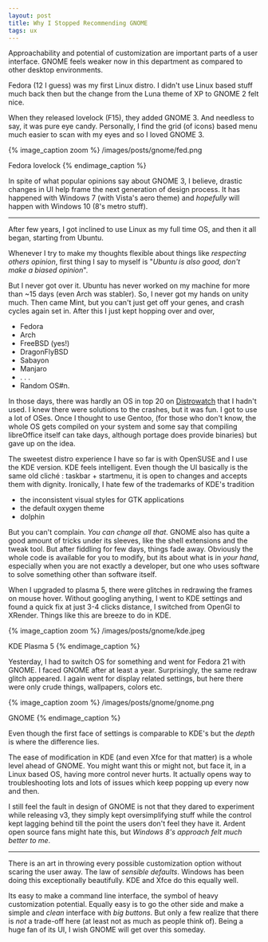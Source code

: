 ```yaml
---
layout: post
title: Why I Stopped Recommending GNOME
tags: ux
---
```


<p class="post-intro" markdown="1">
Approachability and potential of customization are important parts of a user
interface. GNOME feels weaker now in this department as compared to other
desktop environments.
</p>
<!--more-->

<span class="dropcap">F</span>edora (12 I guess) was my first Linux distro. I
didn't use Linux based stuff much back then but the change from the Luna theme
of XP to GNOME 2 felt nice.

When they released lovelock (F15), they added GNOME 3. And needless to say, it
was pure eye candy. Personally, I find the grid (of icons) based menu much
easier to scan with my eyes and so I loved GNOME 3.

{% image_caption zoom %}
/images/posts/gnome/fed.png

Fedora lovelock
{% endimage_caption %}

In spite of what popular opinions say about GNOME 3, I believe, drastic changes
in UI help frame the next generation of design process. It has happened with
Windows 7 (with Vista's aero theme) and *hopefully* will happen with Windows 10
(8's metro stuff).

---

After few years, I got inclined to use Linux as my full time OS, and then it all
began, starting from Ubuntu.

Whenever I try to make my thoughts flexible about things like *respecting others
opinion*, first thing I say to myself is "*Ubuntu is also good, don't make a
biased opinion*".

But I never got over it. Ubuntu has never worked on my machine for more than ~15
days (even Arch was stabler). So, I never got my hands on unity much. Then came
Mint, but you can't just get off your genes, and crash cycles again set in.
After this I just kept hopping over and over,

- Fedora
- Arch
- FreeBSD (yes!)
- DragonFlyBSD
- Sabayon
- Manjaro
- . . .
- Random OS#n.

In those days, there was hardly an OS in top 20 on
[Distrowatch](http://www.distrowatch.com) that I hadn't used. I knew there were
solutions to the crashes, but it was fun. I got to use a lot of OSes. Once I
thought to use Gentoo, (for those who don't know, the whole OS gets compiled on
your system and some say that compiling libreOffice itself can take days,
although portage does provide binaries) but gave up on the idea.

The sweetest distro experience I have so far is with OpenSUSE and I use the KDE
version. KDE feels intelligent. Even though the UI basically is the same old
cliché : taskbar + startmenu, it is open to changes and accepts them with
dignity. Ironically, I hate few of the trademarks of KDE's tradition

- the inconsistent visual styles for GTK applications
- the default oxygen theme
- dolphin

But you can't complain. *You can change all that*. GNOME also has quite a good
amount of tricks under its sleeves, like the shell extensions and the tweak
tool. But after fiddling for few days, things fade away. Obviously the whole
code is available for you to modify, but its about what is in *your hand*,
especially when you are not exactly a developer, but one who uses software to
solve something other than software itself.

When I upgraded to plasma 5, there were glitches in redrawing the frames on
mouse hover. Without googling anything, I went to KDE settings and found a quick
fix at just 3-4 clicks distance, I switched from OpenGl to XRender. Things like
this are breeze to do in KDE.

{% image_caption zoom %}
/images/posts/gnome/kde.jpeg

KDE Plasma 5
{% endimage_caption %}

Yesterday, I had to switch OS for something and went for Fedora 21 with GNOME. I
faced GNOME after at least a year. Surprisingly, the same redraw glitch
appeared. I again went for display related settings, but here there were only
crude things, wallpapers, colors etc.

{% image_caption zoom %}
/images/posts/gnome/gnome.png

GNOME
{% endimage_caption %}

Even though the first face of settings is comparable to KDE's but the *depth*
is where the difference lies.

The ease of modification in KDE (and even Xfce for that matter) is a whole level
ahead of GNOME. You might want this or might not, but face it, in a Linux based
OS, having more control never hurts. It actually opens way to troubleshooting
lots and lots of issues which keep popping up every now and then.

I still feel the fault in design of GNOME is not that they dared to experiment
while releasing v3, they simply kept oversimplifying stuff while the control
kept lagging behind till the point the users don't feel they have it. Ardent
open source fans might hate this, but *Windows 8's approach felt much better to
me*.

---

There is an art in throwing every possible customization option without scaring
the user away. The law of *sensible defaults*. Windows has been doing this
exceptionally beautifully. KDE and Xfce do this equally well.

Its easy to make a command line interface, the symbol of heavy customization
potential. Equally easy is to go the other side and make a simple and *clean*
interface with *big buttons*. But only a few realize that there is *not* a
trade-off here (at least not as much as people think of). Being a huge fan of
its UI, I wish GNOME will get over this someday.

